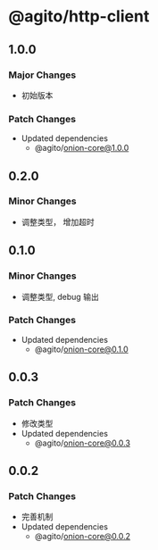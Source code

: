 # @agito/http-client

## 1.0.0

### Major Changes

- 初始版本

### Patch Changes

- Updated dependencies
  - @agito/onion-core@1.0.0

## 0.2.0

### Minor Changes

- 调整类型， 增加超时

## 0.1.0

### Minor Changes

- 调整类型, debug 输出

### Patch Changes

- Updated dependencies
  - @agito/onion-core@0.1.0

## 0.0.3

### Patch Changes

- 修改类型
- Updated dependencies
  - @agito/onion-core@0.0.3

## 0.0.2

### Patch Changes

- 完善机制
- Updated dependencies
  - @agito/onion-core@0.0.2
